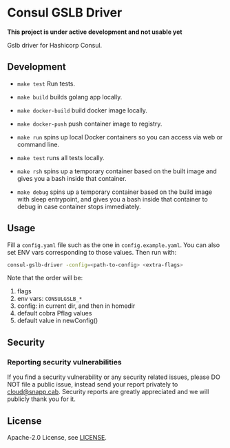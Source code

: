 # Consul GSLB Driver

**This project is under active development and not usable yet**

Gslb driver for Hashicorp Consul.


## Development
* `make test` Run tests.
* `make build` builds golang app locally.
* `make docker-build` build docker image locally.
* `make docker-push` push container image to registry.


* `make run` spins up local Docker containers so you can access via web or command line.
* `make test` runs all tests locally.
* `make rsh` spins up a temporary container based on the built image and gives you a bash inside that container.
* `make debug` spins up a temporary container based on the build image with sleep entrypoint, and gives you a bash inside that container to debug in case container stops immediately.


## Usage

Fill a `config.yaml` file such as the one in `config.example.yaml`. You can also set ENV vars corresponding to those values. Then run with:

```bash
consul-gslb-driver -config=<path-to-config> <extra-flags>
```

Note that the order will be:

1. flags
2. env vars: `CONSULGSLB_*`
3. config: in current dir, and then in homedir
4. default cobra Pflag values
5. default value in newConfig()

## Security

### Reporting security vulnerabilities

If you find a security vulnerability or any security related issues, please DO NOT file a public issue, instead send your report privately to cloud@snapp.cab. Security reports are greatly appreciated and we will publicly thank you for it.

## License

Apache-2.0 License, see [LICENSE](LICENSE).
